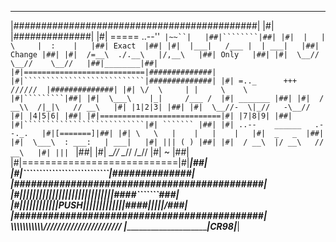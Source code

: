
 ____________________________________________
|############################################|
|#|                           |##############|
|#|  =====  ..--''`  |~~``|   |##|````````|##|
|#|  |   |  \     |  :    |   |##| Exact  |##|
|#|  |___|   /___ |  | ___|   |##| Change |##|
|#|  /=__\  ./.__\   |/,__\   |##| Only   |##|
|#|  \__//   \__//    \__//   |##|________|##|
|#|===========================|##############|
|#|```````````````````````````|##############|
|#| =.._      +++     //////  |##############|
|#| \/  \     | |     \    \  |#|`````````|##|
|#|  \___\    |_|     /___ /  |#| _______ |##|
|#|  / __\\  /|_|\   // __\   |#| |1|2|3| |##|
|#|  \__//-  \|_//   -\__//   |#| |4|5|6| |##|
|#|===========================|#| |7|8|9| |##|
|#|```````````````````````````|#| ``````` |##|
|#| ..--    ______   .--._.   |#|[=======]|##|
|#| \   \   |    |   |    |   |#|  _   _  |##|
|#|  \___\  : ___:   | ___|   |#| ||| ( ) |##|
|#|  / __\  |/ __\   // __\   |#| |||  `  |##|
|#|  \__//   \__//  /_\__//   |#|  ~      |##|
|#|===========================|#|_________|##|
|#|```````````````````````````|##############|
|############################################|
|#|||||||||||||||||||||||||||||####```````###|
|#||||||||||||PUSH|||||||||||||####\|||||/###|
|############################################|
\\\\\\\\\\\\\\\\\\\\\\///////////////////////
 |________________________________|CR98|___|
